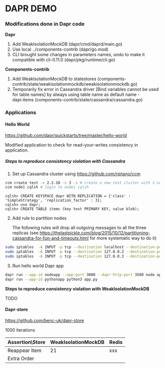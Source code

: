 # DAPR DEMO

### Modifications done in Dapr code

**Dapr**

1. Add WeakIsolationMockDB (dapr/cmd/daprd/main.go)
2. Use local ../components-contrib (dapr/go.mod)
3. CLI brought some changes in parameters names, undo to make it compatible with cli-0.11.0  (dapr/pkg/runtime/cli.go)

**Components-contrib**

1. Add WeakIsolationMockDB to statestores (components-contrib/state/weakisolationmockdb/weakisolationmockdb.go)
2. Temporarily fix error in Cassandra driver [Bind variables cannot be used for table names] by always using table name as default name - dapr.items (components-contrib/state/cassandra/cassandra.go)

### Applications

#### Hello World

https://github.com/dapr/quickstarts/tree/master/hello-world

Modified application to check for read-your-writes consistency in application.

##### Steps to reproduce consistency violation with Cassandra 

1. Set up Cassandra cluster using https://github.com/riptano/ccm

```bash
ccm create test -v 2.2.18 -n 3 -s # create a new test cluster with 3 nodes
ccm node1 cqlsh # login to node1 cqlsh
```

```cassandra
cqlsh> CREATE KEYSPACE dapr WITH REPLICATION = {'class' : 'SimpleStrategy', 'replication_factor' : 3};
cqlsh> use dapr;
cqlsh> CREATE TABLE items (key text PRIMARY KEY, value blob);
```

2. Add rule to partition nodes

   The following rules will drop all outgoing messages to all the three replicas (see https://thelastpickle.com/blog/2015/10/12/partitioning-cassandra-for-fun-and-timeouts.html for more systematic way to do it)

```bash
sudo iptables  -A INPUT -p tcp --destination localhost --destination-port 7000 -j DROP
sudo iptables  -A INPUT -p tcp --destination 127.0.0.2 --destination-port 7000 -j DROP
sudo iptables  -A INPUT -p tcp --destination 127.0.0.3 --destination-port 7000 -j DROP
```

3. Run hello world Dapr app

```bash
dapr run --app-id nodeapp --app-port 3000 --dapr-http-port 3500 node app.js
dapr run --app-id pythonapp python3 app.py
```



**Steps to reproduce consistency violation with WeakIsolationMockDB** 

TODO

#### Dapr-store

https://github.com/benc-uk/dapr-store

1000 iterations

| Assertion\Store | **WeakIsolationMockDB** | Redis |
| --------------- | ----------------------- | ----- |
| Reappear Item   | 21                      | xxx   |
| Extra Order     |                         |       |

